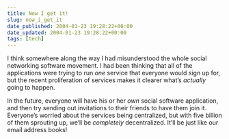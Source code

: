 ```yaml
---
title: Now I get it!
slug: now_i_get_it
date_published: 2004-01-23 19:28:22+00:00
date_updated: 2004-01-23 19:28:22+00:00
tags: [tech]
---
```

I think somewhere along the way I had misunderstood the whole social networking software movement. I had been thinking that all of the applications were trying to run *one* service that everyone would sign up for, but the recent proliferation of services makes it clearer what’s *actually* going to happen.

In the future, everyone will have his or her *own* social software application, and then try sending out invitations to their friends to have them join it. Everyone’s worried about the services being centralized, but with five billion of them sprouting up, we’ll be *completely* decentralized. It’ll be just like our email address books!
